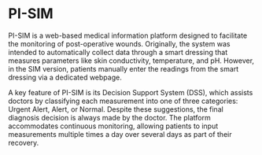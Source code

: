 # PI-SIM
PI-SIM is a web-based medical information platform designed to facilitate the monitoring of post-operative wounds. Originally, the system was intended to automatically collect data through a smart dressing that measures parameters like skin conductivity, temperature, and pH. However, in the SIM version, patients manually enter the readings from the smart dressing via a dedicated webpage.

A key feature of PI-SIM is its Decision Support System (DSS), which assists doctors by classifying each measurement into one of three categories: Urgent Alert, Alert, or Normal. Despite these suggestions, the final diagnosis decision is always made by the doctor. The platform accommodates continuous monitoring, allowing patients to input measurements multiple times a day over several days as part of their recovery.
